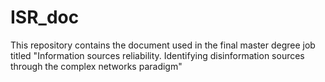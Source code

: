 # ISR_doc
This repository contains the document used in the final master degree job titled "Information sources reliability. Identifying disinformation sources through the complex networks paradigm"
